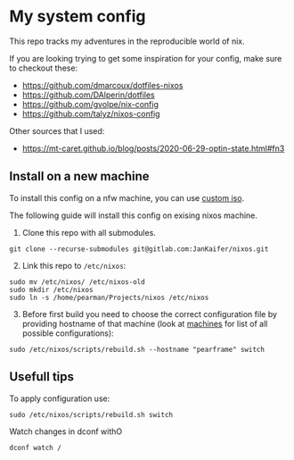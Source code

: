# My system config

This repo tracks my adventures in the reproducible world of nix.

If you are looking trying to get some inspiration for your config, make sure to checkout these:
- https://github.com/dmarcoux/dotfiles-nixos
- https://github.com/DAlperin/dotfiles
- https://github.com/gvolpe/nix-config
- https://github.com/talyz/nixos-config

Other sources that I used:
- https://mt-caret.github.io/blog/posts/2020-06-29-optin-state.html#fn3

## Install on a new machine

To install this config on a nfw machine, you can use [custom iso](./machines/jankaifer-iso/README.md).

The following guide will install this config on exising nixos machine.

1. Clone this repo with all submodules.
```
git clone --recurse-submodules git@gitlab.com:JanKaifer/nixos.git
```

2. Link this repo to `/etc/nixos`:
```
sudo mv /etc/nixos/ /etc/nixos-old
sudo mkdir /etc/nixos
sudo ln -s /home/pearman/Projects/nixos /etc/nixos
```

3. Before first build you need to choose the correct configuration file by providing hostname of that machine (look at [machines](./machines) for list of all possible configurations):
```
sudo /etc/nixos/scripts/rebuild.sh --hostname "pearframe" switch
```

## Usefull tips

To apply configuration use:
```
sudo /etc/nixos/scripts/rebuild.sh switch
```

Watch changes in dconf withO
```
dconf watch /
```